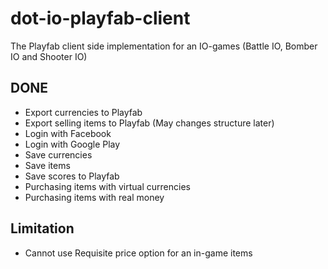 # dot-io-playfab-client
The Playfab client side implementation for an IO-games (Battle IO, Bomber IO and Shooter IO)

## DONE
- Export currencies to Playfab
- Export selling items to Playfab (May changes structure later)
- Login with Facebook
- Login with Google Play
- Save currencies
- Save items
- Save scores to Playfab
- Purchasing items with virtual currencies
- Purchasing items with real money

## Limitation
- Cannot use Requisite price option for an in-game items
